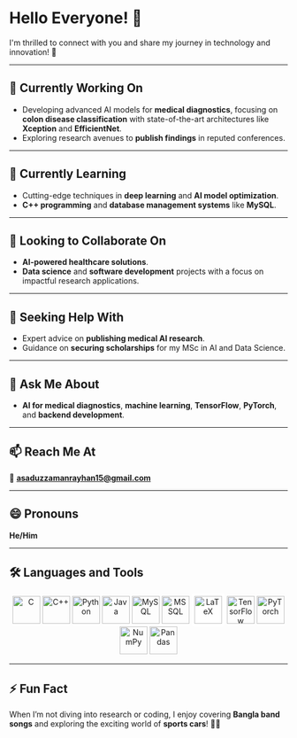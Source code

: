# Hello Everyone! 👋  
I'm thrilled to connect with you and share my journey in technology and innovation! 🚀  

---

## 🔭 **Currently Working On**  
- Developing advanced AI models for **medical diagnostics**, focusing on **colon disease classification** with state-of-the-art architectures like **Xception** and **EfficientNet**.  
- Exploring research avenues to **publish findings** in reputed conferences.  

---

## 🌱 **Currently Learning**  
- Cutting-edge techniques in **deep learning** and **AI model optimization**.  
- **C++ programming** and **database management systems** like **MySQL**.  

---

## 👯 **Looking to Collaborate On**  
- **AI-powered healthcare solutions**.  
- **Data science** and **software development** projects with a focus on impactful research applications.  

---

## 🤔 **Seeking Help With**  
- Expert advice on **publishing medical AI research**.  
- Guidance on **securing scholarships** for my MSc in AI and Data Science.  

---

## 💬 **Ask Me About**  
- **AI for medical diagnostics**, **machine learning**, **TensorFlow**, **PyTorch**, and **backend development**.  

---

## 📫 **Reach Me At**  
📧 **asaduzzamanrayhan15@gmail.com**  

---

## 😄 **Pronouns**  
**He/Him**  

---

## 🛠️ **Languages and Tools**  
<p align="center">
  <img src="https://cdn.jsdelivr.net/gh/devicons/devicon/icons/c/c-original.svg" alt="C" width="50" height="50"/>
  <img src="https://cdn.jsdelivr.net/gh/devicons/devicon/icons/cplusplus/cplusplus-original.svg" alt="C++" width="50" height="50"/>
  <img src="https://cdn.jsdelivr.net/gh/devicons/devicon/icons/python/python-original.svg" alt="Python" width="50" height="50"/>
  <img src="https://cdn.jsdelivr.net/gh/devicons/devicon/icons/java/java-original.svg" alt="Java" width="50" height="50"/>
  <img src="https://cdn.jsdelivr.net/gh/devicons/devicon/icons/mysql/mysql-original.svg" alt="MySQL" width="50" height="50"/>
  <img src="https://cdn.jsdelivr.net/gh/devicons/devicon/icons/microsoftsqlserver/microsoftsqlserver-plain.svg" alt="MSSQL" width="50" height="50"/>
  <img src="https://upload.wikimedia.org/wikipedia/commons/9/92/LaTeX_logo.svg" alt="LaTeX" width="50" height="50" style="background-color: white; padding: 5px; border-radius: 5px;"/>
  <img src="https://cdn.jsdelivr.net/gh/devicons/devicon/icons/tensorflow/tensorflow-original.svg" alt="TensorFlow" width="50" height="50"/>
  <img src="https://cdn.jsdelivr.net/gh/devicons/devicon/icons/pytorch/pytorch-original.svg" alt="PyTorch" width="50" height="50"/>
  <img src="https://cdn.jsdelivr.net/gh/devicons/devicon/icons/numpy/numpy-original.svg" alt="NumPy" width="50" height="50"/>
  <img src="https://cdn.jsdelivr.net/gh/devicons/devicon/icons/pandas/pandas-original.svg" alt="Pandas" width="50" height="50"/>
</p>  

---

## ⚡ **Fun Fact**  
When I’m not diving into research or coding, I enjoy covering **Bangla band songs** and exploring the exciting world of **sports cars**! 🚗🎶  
